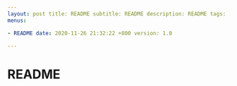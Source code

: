 ```yaml
---
layout: post title: README subtitle: README description: README tags: []
menus:

- README date: 2020-11-26 21:32:22 +800 version: 1.0

---
```


# README    